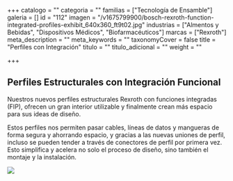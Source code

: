 +++
catalogo = ""
categoria = ""
familias = ["Tecnología de Ensamble"]
galeria = []
id = "112"
imagen = "/v1675799900/bosch-rexroth-function-integrated-profiles-exhibit_640x360_ft9t02.jpg"
industrias = ["Almentos y Bebidas", "Dispositivos Médicos", "Biofarmacéuticos"]
marcas = ["Rexroth"]
meta_description = ""
meta_keywords = ""
taxonomyCover = false
title = "Perfiles con Integración"
titulo = ""
titulo_adicional = ""
weight = ""

+++
## Perfiles Estructurales con Integración Funcional

Nuestros nuevos perfiles estructurales Rexroth con funciones integradas (FIP), ofrecen un gran interior utilizable y finalmente crean más espacio para sus ideas de diseño.

Estos perfiles nos permiten pasar cables, líneas de datos y mangueras de forma segura y ahorrando espacio, y gracias a las nuevas uniones de perfil, incluso se pueden tender a través de conectores de perfil por primera vez. Esto simplifica y acelera no solo el proceso de diseño, sino también el montaje y la instalación.

![](https://res.cloudinary.com/novatec/v1675800157/bosch-rexroth-function-integrated-profiles-exhibit_640x360_ywfbwc.jpg)